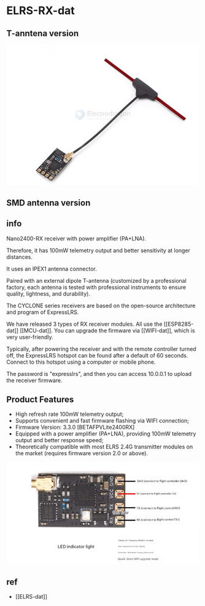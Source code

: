 
# ELRS-RX-dat


## T-anntena version 

![](2025-04-25-16-52-56.png)

## SMD antenna version 

## info 

Nano2400-RX receiver with power amplifier (PA+LNA).

Therefore, it has 100mW telemetry output and better sensitivity at longer distances.

It uses an IPEX1 antenna connector.

Paired with an external dipole T-antenna (customized by a professional factory, each antenna is tested with professional instruments to ensure quality, lightness, and durability).

The CYCLONE series receivers are based on the open-source architecture and program of ExpressLRS.

We have released 3 types of RX receiver modules. All use the [[ESP8285-dat]] [[MCU-dat]]. You can upgrade the firmware via [[WIFI-dat]], which is very user-friendly.

Typically, after powering the receiver and with the remote controller turned off, the ExpressLRS hotspot can be found after a default of 60 seconds. Connect to this hotspot using a computer or mobile phone.

The password is "expresslrs", and then you can access 10.0.0.1 to upload the receiver firmware.

## Product Features

-   High refresh rate 100mW telemetry output;
-   Supports convenient and fast firmware flashing via WIFI connection;
-   Firmware Version: 3.3.0 [BETAFPVLite2400RX]
-   Equipped with a power amplifier (PA+LNA), providing 100mW telemetry output and better response speed;
-   Theoretically compatible with most ELRS 2.4G transmitter modules on the market (requires firmware version 2.0 or above).

![](2025-04-25-16-55-05.png)



## ref 

- [[ELRS-dat]]